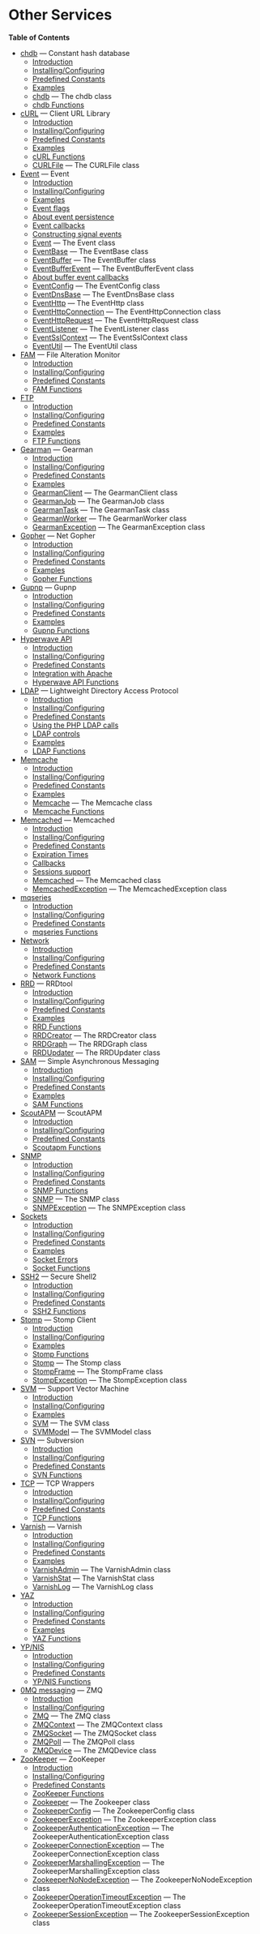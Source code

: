 Other Services
==============

**Table of Contents**

-   [chdb](/book/chdb.html) — Constant hash database
    -   [Introduction](/intro/chdb.html)
    -   [Installing/Configuring](/chdb/setup.html)
    -   [Predefined Constants](/chdb/constants.html)
    -   [Examples](/chdb/examples.html)
    -   [chdb](/class/chdb.html) — The chdb class
    -   [chdb Functions](/ref/chdb.html)
-   [cURL](/book/curl.html) — Client URL Library
    -   [Introduction](/intro/curl.html)
    -   [Installing/Configuring](/curl/setup.html)
    -   [Predefined Constants](/curl/constants.html)
    -   [Examples](/curl/examples.html)
    -   [cURL Functions](/ref/curl.html)
    -   [CURLFile](/class/curlfile.html) — The CURLFile class
-   [Event](/book/event.html) — Event
    -   [Introduction](/intro/event.html)
    -   [Installing/Configuring](/event/setup.html)
    -   [Examples](/event/examples.html)
    -   [Event flags](/event/flags.html)
    -   [About event persistence](/event/persistence.html)
    -   [Event callbacks](/event/callbacks.html)
    -   [Constructing signal
        events](/event/constructing/signal/events.html)
    -   [Event](/class/event.html) — The Event class
    -   [EventBase](/class/eventbase.html) — The EventBase class
    -   [EventBuffer](/class/eventbuffer.html) — The EventBuffer class
    -   [EventBufferEvent](/class/eventbufferevent.html) — The
        EventBufferEvent class
    -   [About buffer event
        callbacks](/eventbufferevent/about/callbacks.html)
    -   [EventConfig](/class/eventconfig.html) — The EventConfig class
    -   [EventDnsBase](/class/eventdnsbase.html) — The EventDnsBase
        class
    -   [EventHttp](/class/eventhttp.html) — The EventHttp class
    -   [EventHttpConnection](/class/eventhttpconnection.html) — The
        EventHttpConnection class
    -   [EventHttpRequest](/class/eventhttprequest.html) — The
        EventHttpRequest class
    -   [EventListener](/class/eventlistener.html) — The EventListener
        class
    -   [EventSslContext](/class/eventsslcontext.html) — The
        EventSslContext class
    -   [EventUtil](/class/eventutil.html) — The EventUtil class
-   [FAM](/book/fam.html) — File Alteration Monitor
    -   [Introduction](/intro/fam.html)
    -   [Installing/Configuring](/fam/setup.html)
    -   [Predefined Constants](/fam/constants.html)
    -   [FAM Functions](/ref/fam.html)
-   [FTP](/book/ftp.html)
    -   [Introduction](/intro/ftp.html)
    -   [Installing/Configuring](/ftp/setup.html)
    -   [Predefined Constants](/ftp/constants.html)
    -   [Examples](/ftp/examples.html)
    -   [FTP Functions](/ref/ftp.html)
-   [Gearman](/book/gearman.html) — Gearman
    -   [Introduction](/intro/gearman.html)
    -   [Installing/Configuring](/gearman/setup.html)
    -   [Predefined Constants](/gearman/constants.html)
    -   [Examples](/gearman/examples.html)
    -   [GearmanClient](/class/gearmanclient.html) — The GearmanClient
        class
    -   [GearmanJob](/class/gearmanjob.html) — The GearmanJob class
    -   [GearmanTask](/class/gearmantask.html) — The GearmanTask class
    -   [GearmanWorker](/class/gearmanworker.html) — The GearmanWorker
        class
    -   [GearmanException](/class/gearmanexception.html) — The
        GearmanException class
-   [Gopher](/book/net-gopher.html) — Net Gopher
    -   [Introduction](/intro/net-gopher.html)
    -   [Installing/Configuring](/net-gopher/setup.html)
    -   [Predefined Constants](/net-gopher/constants.html)
    -   [Examples](/net-gopher/examples.html)
    -   [Gopher Functions](/ref/net-gopher.html)
-   [Gupnp](/book/gupnp.html) — Gupnp
    -   [Introduction](/intro/gupnp.html)
    -   [Installing/Configuring](/gupnp/setup.html)
    -   [Predefined Constants](/gupnp/constants.html)
    -   [Examples](/gupnp/examples.html)
    -   [Gupnp Functions](/ref/gupnp.html)
-   [Hyperwave API](/book/hwapi.html)
    -   [Introduction](/intro/hwapi.html)
    -   [Installing/Configuring](/hwapi/setup.html)
    -   [Predefined Constants](/hwapi/constants.html)
    -   [Integration with Apache](/hwapi/apache-integration.html)
    -   [Hyperwave API Functions](/ref/hwapi.html)
-   [LDAP](/book/ldap.html) — Lightweight Directory Access Protocol
    -   [Introduction](/intro/ldap.html)
    -   [Installing/Configuring](/ldap/setup.html)
    -   [Predefined Constants](/ldap/constants.html)
    -   [Using the PHP LDAP calls](/ldap/using.html)
    -   [LDAP controls](/ldap/controls.html)
    -   [Examples](/ldap/examples.html)
    -   [LDAP Functions](/ref/ldap.html)
-   [Memcache](/book/memcache.html)
    -   [Introduction](/intro/memcache.html)
    -   [Installing/Configuring](/memcache/setup.html)
    -   [Predefined Constants](/memcache/constants.html)
    -   [Examples](/memcache/examples.html)
    -   [Memcache](/class/memcache.html) — The Memcache class
    -   [Memcache Functions](/ref/memcache.html)
-   [Memcached](/book/memcached.html) — Memcached
    -   [Introduction](/intro/memcached.html)
    -   [Installing/Configuring](/memcached/setup.html)
    -   [Predefined Constants](/memcached/constants.html)
    -   [Expiration Times](/memcached/expiration.html)
    -   [Callbacks](/memcached/callbacks.html)
    -   [Sessions support](/memcached/sessions.html)
    -   [Memcached](/class/memcached.html) — The Memcached class
    -   [MemcachedException](/class/memcachedexception.html) — The
        MemcachedException class
-   [mqseries](/book/mqseries.html)
    -   [Introduction](/intro/mqseries.html)
    -   [Installing/Configuring](/mqseries/setup.html)
    -   [Predefined Constants](/mqseries/constants.html)
    -   [mqseries Functions](/ref/mqseries.html)
-   [Network](/book/network.html)
    -   [Introduction](/intro/network.html)
    -   [Installing/Configuring](/network/setup.html)
    -   [Predefined Constants](/network/constants.html)
    -   [Network Functions](/ref/network.html)
-   [RRD](/book/rrd.html) — RRDtool
    -   [Introduction](/intro/rrd.html)
    -   [Installing/Configuring](/rrd/setup.html)
    -   [Predefined Constants](/rrd/constants.html)
    -   [Examples](/rrd/examples.html)
    -   [RRD Functions](/ref/rrd.html)
    -   [RRDCreator](/class/rrdcreator.html) — The RRDCreator class
    -   [RRDGraph](/class/rrdgraph.html) — The RRDGraph class
    -   [RRDUpdater](/class/rrdupdater.html) — The RRDUpdater class
-   [SAM](/book/sam.html) — Simple Asynchronous Messaging
    -   [Introduction](/intro/sam.html)
    -   [Installing/Configuring](/sam/setup.html)
    -   [Predefined Constants](/sam/constants.html)
    -   [Examples](/sam/examples.html)
    -   [SAM Functions](/ref/sam.html)
-   [ScoutAPM](/book/scoutapm.html) — ScoutAPM
    -   [Introduction](/intro/scoutapm.html)
    -   [Installing/Configuring](/scoutapm/setup.html)
    -   [Predefined Constants](/scoutapm/constants.html)
    -   [Scoutapm Functions](/ref/scoutapm.html)
-   [SNMP](/book/snmp.html)
    -   [Introduction](/intro/snmp.html)
    -   [Installing/Configuring](/snmp/setup.html)
    -   [Predefined Constants](/snmp/constants.html)
    -   [SNMP Functions](/ref/snmp.html)
    -   [SNMP](/class/snmp.html) — The SNMP class
    -   [SNMPException](/class/snmpexception.html) — The SNMPException
        class
-   [Sockets](/book/sockets.html)
    -   [Introduction](/intro/sockets.html)
    -   [Installing/Configuring](/sockets/setup.html)
    -   [Predefined Constants](/sockets/constants.html)
    -   [Examples](/sockets/examples.html)
    -   [Socket Errors](/sockets/errors.html)
    -   [Socket Functions](/ref/sockets.html)
-   [SSH2](/book/ssh2.html) — Secure Shell2
    -   [Introduction](/intro/ssh2.html)
    -   [Installing/Configuring](/ssh2/setup.html)
    -   [Predefined Constants](/ssh2/constants.html)
    -   [SSH2 Functions](/ref/ssh2.html)
-   [Stomp](/book/stomp.html) — Stomp Client
    -   [Introduction](/intro/stomp.html)
    -   [Installing/Configuring](/stomp/setup.html)
    -   [Examples](/stomp/examples.html)
    -   [Stomp Functions](/ref/stomp.html)
    -   [Stomp](/class/stomp.html) — The Stomp class
    -   [StompFrame](/class/stompframe.html) — The StompFrame class
    -   [StompException](/class/stompexception.html) — The
        StompException class
-   [SVM](/book/svm.html) — Support Vector Machine
    -   [Introduction](/intro/svm.html)
    -   [Installing/Configuring](/svm/setup.html)
    -   [Examples](/svm/examples.html)
    -   [SVM](/class/svm.html) — The SVM class
    -   [SVMModel](/class/svmmodel.html) — The SVMModel class
-   [SVN](/book/svn.html) — Subversion
    -   [Introduction](/intro/svn.html)
    -   [Installing/Configuring](/svn/setup.html)
    -   [Predefined Constants](/svn/constants.html)
    -   [SVN Functions](/ref/svn.html)
-   [TCP](/book/tcpwrap.html) — TCP Wrappers
    -   [Introduction](/intro/tcpwrap.html)
    -   [Installing/Configuring](/tcpwrap/setup.html)
    -   [Predefined Constants](/tcpwrap/constants.html)
    -   [TCP Functions](/ref/tcpwrap.html)
-   [Varnish](/book/varnish.html) — Varnish
    -   [Introduction](/intro/varnish.html)
    -   [Installing/Configuring](/varnish/setup.html)
    -   [Predefined Constants](/varnish/constants.html)
    -   [Examples](/varnish/examples.html)
    -   [VarnishAdmin](/class/varnishadmin.html) — The VarnishAdmin
        class
    -   [VarnishStat](/class/varnishstat.html) — The VarnishStat class
    -   [VarnishLog](/class/varnishlog.html) — The VarnishLog class
-   [YAZ](/book/yaz.html)
    -   [Introduction](/intro/yaz.html)
    -   [Installing/Configuring](/yaz/setup.html)
    -   [Predefined Constants](/yaz/constants.html)
    -   [Examples](/yaz/examples.html)
    -   [YAZ Functions](/ref/yaz.html)
-   [YP/NIS](/book/nis.html)
    -   [Introduction](/intro/nis.html)
    -   [Installing/Configuring](/nis/setup.html)
    -   [Predefined Constants](/nis/constants.html)
    -   [YP/NIS Functions](/ref/nis.html)
-   [0MQ messaging](/book/zmq.html) — ZMQ
    -   [Introduction](/intro/zmq.html)
    -   [Installing/Configuring](/zmq/setup.html)
    -   [ZMQ](/class/zmq.html) — The ZMQ class
    -   [ZMQContext](/class/zmqcontext.html) — The ZMQContext class
    -   [ZMQSocket](/class/zmqsocket.html) — The ZMQSocket class
    -   [ZMQPoll](/class/zmqpoll.html) — The ZMQPoll class
    -   [ZMQDevice](/class/zmqdevice.html) — The ZMQDevice class
-   [ZooKeeper](/book/zookeeper.html) — ZooKeeper
    -   [Introduction](/intro/zookeeper.html)
    -   [Installing/Configuring](/zookeeper/setup.html)
    -   [Predefined Constants](/zookeeper/constants.html)
    -   [ZooKeeper Functions](/ref/zookeeper.html)
    -   [Zookeeper](/class/zookeeper.html) — The Zookeeper class
    -   [ZookeeperConfig](/class/zookeeperconfig.html) — The
        ZookeeperConfig class
    -   [ZookeeperException](/class/zookeeperexception.html) — The
        ZookeeperException class
    -   [ZookeeperAuthenticationException](/class/zookeeperauthenticationexception.html)
        — The ZookeeperAuthenticationException class
    -   [ZookeeperConnectionException](/class/zookeeperconnectionexception.html)
        — The ZookeeperConnectionException class
    -   [ZookeeperMarshallingException](/class/zookeepermarshallingexception.html)
        — The ZookeeperMarshallingException class
    -   [ZookeeperNoNodeException](/class/zookeepernonodeexception.html)
        — The ZookeeperNoNodeException class
    -   [ZookeeperOperationTimeoutException](/class/zookeeperoperationtimeoutexception.html)
        — The ZookeeperOperationTimeoutException class
    -   [ZookeeperSessionException](/class/zookeepersessionexception.html)
        — The ZookeeperSessionException class
